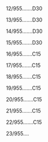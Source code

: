 12/955.......D30 


13/955.......D30 


14/955.......D30 


15/955.......D30 


16/955.......C15 


17/955.......C15 


18/955.......C15 


19/955.......C15 


20/955.......C15 


21/955.......C15 


22/955.......C15 


23/955.... 

